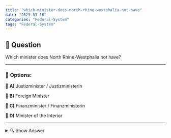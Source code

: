 ```yaml
---
title: "which-minister-does-north-rhine-westphalia-not-have"
date: "2025-03-10"
categories: "Federal-System"
tags: "Federal-System"
---
```


## 📌 **Question**

Which minister does North Rhine-Westphalia not have?



---

### 📝 **Options:**

🔘 **A)** Justizminister / Justizministerin

🔘 **B)** Foreign Minister

🔘 **C)** Finanzminister / Finanzministerin

🔘 **D)** Minister of the Interior

---

<details>
  <summary>🔍 Show Answer</summary>

  <p>
💡  <b>Correct Answer:</b>  b
  </p>
  <p>
    📖<b>Explanation:</b>
    North Rhine-Westphalia is the most populous state in Germany and has its own state government. This consists of various ministers who head different departments, such as justice, finance and home affairs. The state ministers are responsible for regional affairs and the implementation of laws at the state level. However, there are certain ministerial posts that exist exclusively at the federal level, such as the foreign minister, who is responsible for Germany's foreign policy. Therefore, North Rhine-Westphalia is not equipped with all nationwide ministerial offices.
  </p>
</details>

